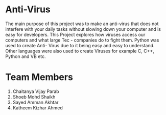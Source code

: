 # Anti-Virus

The main purpose of this project was to make an anti-virus that does not interfere with your daily tasks 
without slowing down your computer and is easy for 
developers.
This Project explores how viruses access our 
computers and what large Tec - companies do to fight 
them.
Python was used to create Anti- Virus due to it being
easy and easy to understand.
Other languages were also used to create Viruses for 
example C, C++, Python and VB etc.


# Team Members

1. Chaitanya Vijay Parab
2. Shoeb Mohd Shaikh
3. Sayed Amman Akhtar
4. Katheem Kizhar Ahmed
